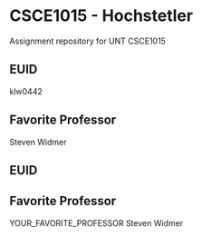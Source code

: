 # CSCE1015 - Hochstetler
Assignment repository for UNT CSCE1015
## EUID
klw0442
## Favorite Professor
Steven Widmer
## EUID

## Favorite Professor
YOUR_FAVORITE_PROFESSOR
Steven Widmer
